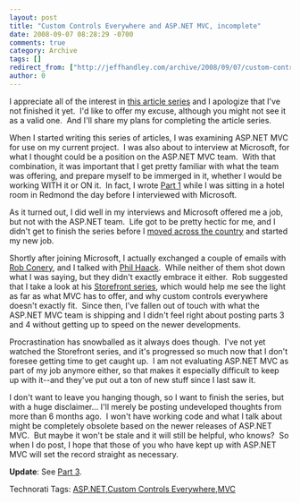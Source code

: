 ```yaml
---
layout: post
title: "Custom Controls Everywhere and ASP.NET MVC, incomplete"
date: 2008-09-07 08:28:29 -0700
comments: true
category: Archive
tags: []
redirect_from: ["http://jeffhandley.com/archive/2008/09/07/custom-controls-everywhere-and-asp.net-mvc-incomplete.aspx"]
author: 0
---
```

<!-- more -->
<p>I appreciate all of the interest in <a target="_blank" href="http://blog.jeffhandley.com/archive/2008/02/13/custom-controls-everywhere-and-asp.net-mvc-part-0.aspx">this article series</a> and I apologize that I've not finished it yet.  I'd like to offer my excuse, although you might not see it as a valid one.  And I'll share my plans for completing the article series.</p>
<p>When I started writing this series of articles, I was examining ASP.NET MVC for use on my current project.  I was also about to interview at Microsoft, for what I thought could be a position on the ASP.NET MVC team.  With that combination, it was important that I get pretty familiar with what the team was offering, and prepare myself to be immerged in it, whether I would be working WITH it or ON it.  In fact, I wrote <a target="_blank" href="http://blog.jeffhandley.com/archive/2008/02/24/custom-controls-everywhere-and-asp.net-mvc-part-1.aspx">Part 1</a> while I was sitting in a hotel room in Redmond the day before I interviewed with Microsoft.</p>
<p>As it turned out, I did well in my interviews and Microsoft offered me a job, but not with the ASP.NET team.  Life got to be pretty hectic for me, and I didn't get to finish the series before I <a target="_blank" href="http://blog.jeffhandley.com/archive/2008/04/06/leaving-big-and-relocating.aspx">moved across the country</a> and started my new job.</p>
<p>Shortly after joining Microsoft, I actually exchanged a couple of emails with <a target="_blank" href="http://blog.wekeroad.com/">Rob Conery</a>, and I talked with <a target="_blank" href="http://www.haacked.com">Phil Haack</a>.  While neither of them shot down what I was saying, but they didn't exactly embrace it either.  Rob suggested that I take a look at his <a target="_blank" href="http://www.asp.net/learn/3.5-SP1/default.aspx#MVCStorefrontStarterKit">Storefront series</a>, which would help me see the light as far as what MVC has to offer, and why custom controls everywhere doesn't exactly fit.  Since then, I've fallen out of touch with what the ASP.NET MVC team is shipping and I didn't feel right about posting parts 3 and 4 without getting up to speed on the newer developments.</p>
<p>Procrastination has snowballed as it always does though.  I've not yet watched the Storefront series, and it's progressed so much now that I don't foresee getting time to get caught up.  I am not evaluating ASP.NET MVC as part of my job anymore either, so that makes it especially difficult to keep up with it--and they've put out a ton of new stuff since I last saw it.</p>
<p>I don't want to leave you hanging though, so I want to finish the series, but with a huge disclaimer... I'll merely be posting undeveloped thoughts from more than 6 months ago.  I won't have working code and what I talk about might be completely obsolete based on the newer releases of ASP.NET MVC.  But maybe it won't be stale and it will still be helpful, who knows?  So when I do post, I hope that those of you who have kept up with ASP.NET MVC will set the record straight as necessary.</p>
<p><strong>Update</strong>: See <a href="http://blog.jeffhandley.com/archive/2008/09/20/custom-controls-everywhere-and-asp.net-mvc-part-3.aspx">Part 3</a>.</p>
<div class="wlWriterSmartContent" id="scid:0767317B-992E-4b12-91E0-4F059A8CECA8:df5996f9-6b3e-49a5-9c75-94c93104bd00" style="PADDING-RIGHT: 0px; DISPLAY: inline; PADDING-LEFT: 0px; PADDING-BOTTOM: 0px; MARGIN: 0px; PADDING-TOP: 0px">Technorati Tags: <a rel="tag" href="http://technorati.com/tags/ASP.NET">ASP.NET</a>,<a rel="tag" href="http://technorati.com/tags/Custom%20Controls%20Everywhere">Custom Controls Everywhere</a>,<a rel="tag" href="http://technorati.com/tags/MVC">MVC</a></div>


